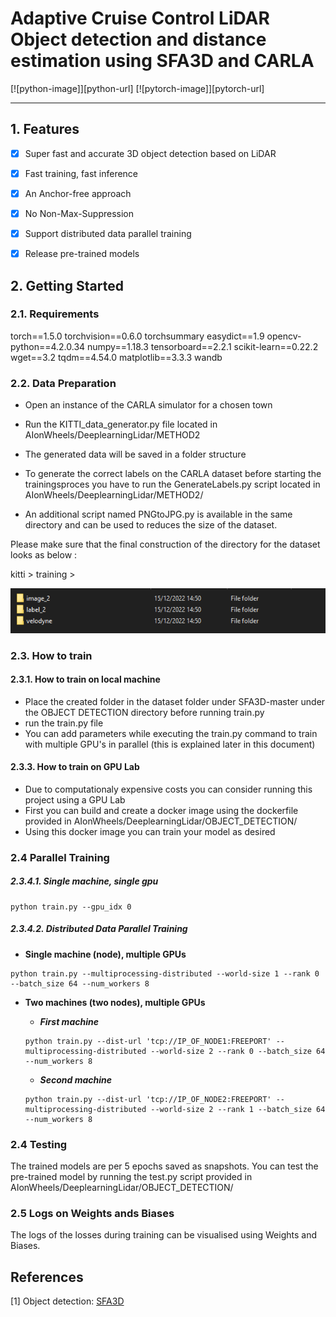 # Adaptive Cruise Control LiDAR Object detection and distance estimation using SFA3D and CARLA

[![python-image]][python-url]
[![pytorch-image]][pytorch-url]

---

## 1. Features
- [x] Super fast and accurate 3D object detection based on LiDAR
- [x] Fast training, fast inference
- [x] An Anchor-free approach
- [x] No Non-Max-Suppression
- [x] Support distributed data parallel training
- [x] Release pre-trained models 




## 2. Getting Started
### 2.1. Requirements

torch==1.5.0
torchvision==0.6.0
torchsummary
easydict==1.9
opencv-python==4.2.0.34
numpy==1.18.3
tensorboard==2.2.1
scikit-learn==0.22.2
wget==3.2
tqdm==4.54.0
matplotlib==3.3.3
wandb



### 2.2. Data Preparation

*   Open an instance of the CARLA simulator for a chosen town
*   Run the KITTI_data_generator.py file located in AIonWheels/DeeplearningLidar/METHOD2
*   The generated data will be saved in a folder structure

* To generate the correct labels on the CARLA dataset before starting the trainingsproces you have to run the GenerateLabels.py script located in AIonWheels/DeeplearningLidar/METHOD2/
* An additional script named PNGtoJPG.py is available in the same directory and can be used to reduces the size of the dataset.

Please make sure that the final construction of the directory for the  dataset looks as below : 

kitti > training > 

![](structure.PNG)

### 2.3. How to train

#### 2.3.1. How to train on local machine

*   Place the created folder in the dataset folder under SFA3D-master under the OBJECT DETECTION directory before running train.py
*   run the train.py file
*   You can add parameters while executing the train.py command to train with multiple GPU's in parallel (this is explained later in this document)


#### 2.3.3. How to train on GPU Lab

*   Due to computationaly expensive costs you can consider running this project using a GPU Lab
*   First you can build and create a docker image using the dockerfile provided in AIonWheels/DeeplearningLidar/OBJECT_DETECTION/
*   Using this docker image you can train your model as desired


### 2.4 Parallel Training

##### 2.3.4.1. Single machine, single gpu

```shell script
python train.py --gpu_idx 0
```

##### 2.3.4.2. Distributed Data Parallel Training
- **Single machine (node), multiple GPUs**

```
python train.py --multiprocessing-distributed --world-size 1 --rank 0 --batch_size 64 --num_workers 8
```

- **Two machines (two nodes), multiple GPUs**

   - _**First machine**_
    ```
    python train.py --dist-url 'tcp://IP_OF_NODE1:FREEPORT' --multiprocessing-distributed --world-size 2 --rank 0 --batch_size 64 --num_workers 8
    ```

   - _**Second machine**_
    ```
    python train.py --dist-url 'tcp://IP_OF_NODE2:FREEPORT' --multiprocessing-distributed --world-size 2 --rank 1 --batch_size 64 --num_workers 8
    ```



### 2.4 Testing


The trained models are per 5 epochs saved as snapshots. You can test the pre-trained model by running the test.py script provided in AIonWheels/DeeplearningLidar/OBJECT_DETECTION/


### 2.5 Logs on Weights ands Biases

The logs of the losses during training can be visualised using Weights and Biases.



## References

[1] Object detection: [SFA3D](https://github.com/maudzung/SFA3D) <br>